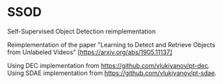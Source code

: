 # SSOD
Self-Supervised Object Detection reimplementation

Reimplementation of the paper "Learning to Detect and Retrieve Objects from Unlabeled Videos" [https://arxiv.org/abs/1905.11137]

Using DEC implementation from https://github.com/vlukiyanov/pt-dec.
Using SDAE implementation from https://github.com/vlukiyanov/pt-sdae.
